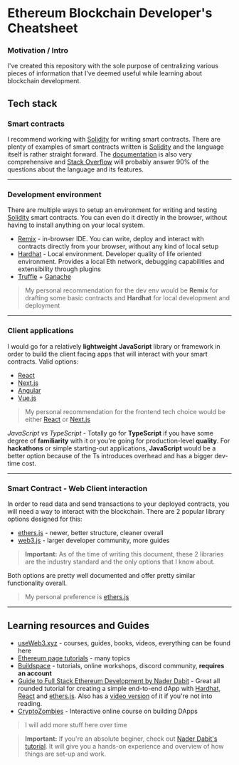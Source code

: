 # Ethereum Blockchain Developer's Cheatsheet

### Motivation / Intro
I've created this repository with the sole purpose of centralizing various pieces of information that I've deemed useful while learning about blockchain development. 

## Tech stack
### Smart contracts
I recommend working with [Solidity](https://docs.soliditylang.org/en/v0.8.13/#) for writing smart contracts. There are plenty of examples of smart contracts written is [Solidity](https://docs.soliditylang.org/en/v0.8.13/#) and the language itself is rather straight forward. The  [documentation](https://docs.soliditylang.org/en/v0.8.13/#) is also very comprehensive and [Stack Overflow](https://stackoverflow.com/) will probably answer 90% of the questions about the language and its features.

---
### Development environment
There are multiple ways to setup an environment for writing and testing [Solidity](https://docs.soliditylang.org/en/v0.8.13/#) smart contracts. You can even do it directly in the browser, without having to install anything on your local system.
- [Remix](http://remix.ethereum.org/) - in-browser IDE. You can write, deploy and interact with contracts directly from your browser, without any kind of local setup
- [Hardhat](https://hardhat.org/) - Local environment. Developer quality of life oriented environment. Provides a local Eth network, debugging capabilities and extensibility through plugins
- [Truffle](https://trufflesuite.com/truffle/) + [Ganache](https://trufflesuite.com/ganache/)
> My personal recommendation for the dev env would be **Remix** for drafting some basic contracts and **Hardhat** for local development and deployment

---
### Client applications
I would go for a relatively **lightweight** **JavaScript** library or framework in order to build the client facing apps that will interact with your smart contracts. Valid options:
- [React](https://reactjs.org/)
- [Next.js](https://nextjs.org/)
- [Angular](https://angular.io/)
- [Vue.js](https://vuejs.org/)
>My personal recommendation for the frontend tech choice would be either [React](https://reactjs.org/) or [Next.js](https://nextjs.org/)

*JavaScript vs TypeScript* - Totally go for **TypeScript** if you have some degree of **familiarity** with it or you're going for production-level **quality**. For **hackathons** or simple starting-out applications, **JavaScript** would be a better option because of the Ts introduces overhead and has a bigger dev-time cost.

---
### Smart Contract - Web Client interaction
In order to read data and send transactions to your deployed contracts, you will need a way to interact with the blockchain. There are 2 popular library options designed for this:
- [ethers.js](https://docs.ethers.io/v5/) - newer, better structure, cleaner overall
- [web3.js](https://web3js.readthedocs.io/en/v1.3.4/) - larger developer community, more guides

>**Important:** As of the time of writing this document, these 2 libraries are the industry standard and the only options that I know about.

Both options are pretty well documented and offer pretty similar functionality overall.
>My personal preference is [ethers.js](https://docs.ethers.io/v5/)

---
## Learning resources and Guides
- [useWeb3.xyz](https://www.useweb3.xyz/) - courses, guides, books, videos, everything can be found here
- [Ethereum page tutorials](https://ethereum.org/en/developers/tutorials/) - many topics
- [Buildspace](https://buildspace.so/) - tutorials, online workshops, discord community, **requires an account**
- [Guide to Full Stack Ethereum Development by Nader Dabit](https://dev.to/dabit3/the-complete-guide-to-full-stack-ethereum-development-3j13) - Great all rounded tutorial for creating a simple end-to-end dApp with [Hardhat](https://hardhat.org/), [React](https://reactjs.org/) and [ethers.js](https://docs.ethers.io/v5/). Also has a [video version](https://www.youtube.com/watch?v=a0osIaAOFSE&ab_channel=NaderDabit) of it if you're not into reading.
- [CryptoZombies](https://cryptozombies.io/) - Interactive online course on building DApps

>I will add more stuff here over time

>**Important:** If you're an absolute beginer, check out [Nader Dabit's tutorial](https://dev.to/dabit3/the-complete-guide-to-full-stack-ethereum-development-3j13). It will give you a hands-on experience and overview of how things are set-up and work.
